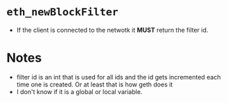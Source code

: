 # `eth_newBlockFilter`

* If the client is connected to the netwotk it **MUST** return the filter id.

# Notes

* filter id is an int that is used for all ids and the id gets incremented each time one is created. Or at least that is how geth does it
* I don't know if it is a global or local variable.
